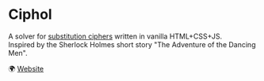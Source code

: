 # Ciphol
A solver for [substitution ciphers](https://en.wikipedia.org/wiki/Substitution_cipher) written in vanilla HTML+CSS+JS.  
Inspired by the Sherlock Holmes short story "The Adventure of the Dancing Men".

🌍 [Website](https://maxemitter.github.io/Ciphol/)
